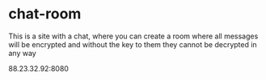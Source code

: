 # chat-room
This is a site with a chat, where you can create a room where all messages will be encrypted and without the key to them they cannot be decrypted in any way

88.23.32.92:8080
